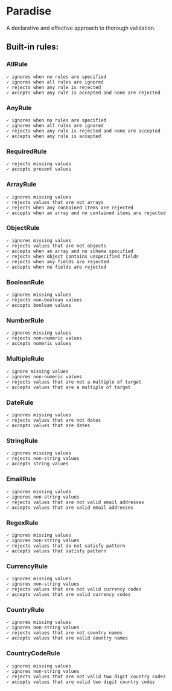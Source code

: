 # Paradise

A declarative and effective approach to thorough validation.

## Built-in rules:

### AllRule
    ✓ ignores when no rules are specified
    ✓ ignores when all rules are ignored
    ✓ rejects when any rule is rejected
    ✓ accepts when any rule is accepted and none are rejected

### AnyRule
    ✓ ignores when no rules are specified
    ✓ ignores when all rules are ignored
    ✓ rejects when any rule is rejected and none are accepted
    ✓ accepts when any rule is accepted

### RequiredRule
    ✓ rejects missing values
    ✓ accepts present values

### ArrayRule
    ✓ ignores missing values
    ✓ rejects values that are not arrays
    ✓ rejects when any contained items are rejected
    ✓ accepts when an array and no contained items are rejected

### ObjectRule
    ✓ ignores missing values
    ✓ rejects values that are not objects
    ✓ accepts when an array and no schema specified
    ✓ rejects when object contains unspecified fields
    ✓ rejects when any fields are rejected
    ✓ accepts when no fields are rejected

### BooleanRule
    ✓ ignores missing values
    ✓ rejects non-boolean values
    ✓ accepts boolean values  

### NumberRule
    ✓ ignores missing values
    ✓ rejects non-numeric values
    ✓ accepts numeric values

### MultipleRule
    ✓ ignore missing values
    ✓ ignores non-numeric values
    ✓ rejects values that are not a multiple of target
    ✓ accepts values that are a multiple of target

### DateRule
    ✓ ignores missing values
    ✓ rejects values that are not dates
    ✓ accepts values that are dates

### StringRule
    ✓ ignores missing values
    ✓ rejects non-string values
    ✓ accepts string values

### EmailRule
    ✓ ignores missing values
    ✓ ignores non-string values
    ✓ rejects values that are not valid email addresses
    ✓ accepts values that are valid email addresses

### RegexRule
    ✓ ignores missing values
    ✓ ignores non-string values
    ✓ rejects values that do not satisfy pattern
    ✓ accepts values that satisfy pattern

### CurrencyRule
    ✓ ignores missing values
    ✓ ignores non-string values
    ✓ rejects values that are not valid currency codes
    ✓ accepts values that are valid currency codes

### CountryRule
    ✓ ignores missing values
    ✓ ignores non-string values
    ✓ rejects values that are not country names
    ✓ accepts values that are valid country names

### CountryCodeRule
    ✓ ignores missing values
    ✓ ignores non-string values
    ✓ rejects values that are not valid two digit country codes
    ✓ accepts values that are valid two digit country codes